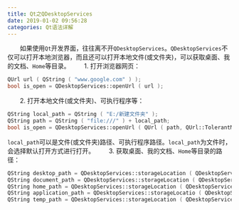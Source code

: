 ```yaml
---
title: Qt之QDesktopServices
date: 2019-01-02 09:56:28
categories: Qt语法详解
---
```

&emsp;&emsp;如果使用`Qt`开发界面，往往离不开`QDesktopServices`。`QDesktopServices`不仅可以打开本地浏览器，而且还可以打开本地文件(或文件夹)，可以获取桌面、我的文档、`Home`等目录。
&emsp;&emsp;1. 打开浏览器网页：

``` cpp
QUrl url ( QString ( "www.google.com" ) );
bool is_open = QDesktopServices::openUrl ( url );
```

&emsp;&emsp;2. 打开本地文件(或文件夹)、可执行程序等：

``` cpp
QString local_path = QString ( "E:/新建文件夹" );
QString path = QString ( "file:///" ) + local_path;
bool is_open = QDesktopServices::openUrl ( QUrl ( path, QUrl::TolerantMode ) );
```

`local_path`可以是文件(或文件夹)路径、可执行程序路径。`local_path`为文件时，会选择默认打开方式进行打开。
&emsp;&emsp;3. 获取桌面、我的文档、`Home`等目录的路径：

``` cpp
QString desktop_path = QDesktopServices::storageLocation ( QDesktopServices::DesktopLocation );
QString document_path = QDesktopServices::storageLocation ( QDesktopServices::DocumentsLocation );
QString home_path = QDesktopServices::storageLocation ( QDesktopServices::HomeLocation );
QString application_path = QDesktopServices::storageLocatio ( QDesktopServices::ApplicationsLocation );
QString temp_path = QDesktopServices::storageLocation ( QDesktopServices::TempLocation );
```